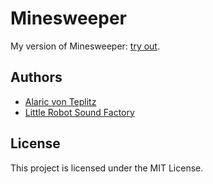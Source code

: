 # Minesweeper

My version of Minesweeper: [try out](https://alaricus.github.io/Minesweeper/).

## Authors

* [Alaric von Teplitz](https://github.com/Alaricus/)
* [Little Robot Sound Factory](https://opengameart.org/users/little-robot-sound-factory)

## License

This project is licensed under the MIT License.
